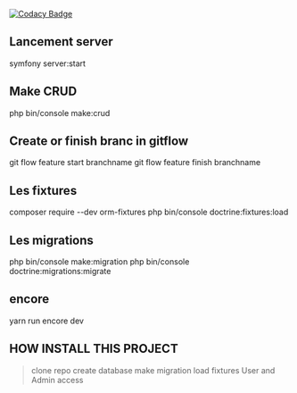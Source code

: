 
[![Codacy Badge](https://api.codacy.com/project/badge/Grade/95d6153ada5e4255a026e33d61a390d5)](https://app.codacy.com/manual/borgine/snowtricks?utm_source=github.com&utm_medium=referral&utm_content=kirokou/snowtricks&utm_campaign=Badge_Grade_Dashboard)

## Lancement server
symfony server:start

## Make CRUD
php bin/console make:crud

## Create or finish branc in gitflow
git flow feature start branchname
git flow feature finish branchname

## Les fixtures
composer require --dev orm-fixtures
php bin/console doctrine:fixtures:load

## Les migrations
php bin/console make:migration
php bin/console doctrine:migrations:migrate

## encore
yarn run encore dev

## HOW INSTALL THIS PROJECT 
> clone repo
> create database
> make migration
> load fixtures
> User and Admin access